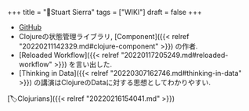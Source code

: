 +++
title = "📝Stuart Sierra"
tags = ["WIKI"]
draft = false
+++

-   [GitHub](https://github.com/stuartsierra)
-   Clojureの状態管理ライブラリ, [Component]({{< relref "20220211142329.md#clojure-component" >}}) の作者.
-   [Reloaded Workflow]({{< relref "20220117205249.md#reloaded-workflow" >}}) を言い出した.
-   [Thinking in Data]({{< relref "20220307162746.md#thinking-in-data" >}}) の講演はClojureのDataに対する思想としてわかりやすい.

[🏷Clojurians]({{< relref "20220216154041.md" >}})
